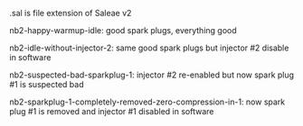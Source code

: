 .sal is file extension of Saleae v2

nb2-happy-warmup-idle: good spark plugs, everything good

nb2-idle-without-injector-2: same good spark plugs but injector #2 disable in software

nb2-suspected-bad-sparkplug-1: injector #2 re-enabled but now spark plug #1 is suspected bad

nb2-sparkplug-1-completely-removed-zero-compression-in-1: now spark plug #1 is removed and injector #1 disabled in software
